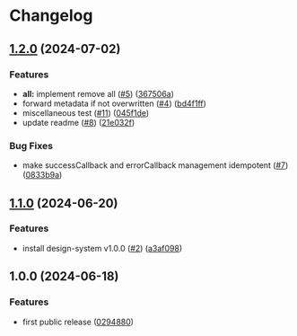 # Changelog

## [1.2.0](https://github.com/radicalbit/formbit/compare/v1.1.0...v1.2.0) (2024-07-02)


### Features

* **all:** implement remove all ([#5](https://github.com/radicalbit/formbit/issues/5)) ([367506a](https://github.com/radicalbit/formbit/commit/367506a2b84d3f52edf3f0f2ebfc97de4e8a0e8d))
* forward metadata if not overwritten ([#4](https://github.com/radicalbit/formbit/issues/4)) ([bd4f1ff](https://github.com/radicalbit/formbit/commit/bd4f1ff86b983329b290fcaedc7cbd19e4fe0fe3))
* miscellaneous test ([#11](https://github.com/radicalbit/formbit/issues/11)) ([045f1de](https://github.com/radicalbit/formbit/commit/045f1de8efd132d0e76e9c3df1ad3ddfd12c6b41))
* update readme ([#8](https://github.com/radicalbit/formbit/issues/8)) ([21e032f](https://github.com/radicalbit/formbit/commit/21e032f2557a2ce79eba61e40b21b266ab47e9dc))


### Bug Fixes

* make successCallback and errorCallback management idempotent ([#7](https://github.com/radicalbit/formbit/issues/7)) ([0833b9a](https://github.com/radicalbit/formbit/commit/0833b9a7542a1db7010972c9cba85b46347f9591))

## [1.1.0](https://github.com/radicalbit/formbit/compare/v1.0.0...v1.1.0) (2024-06-20)


### Features

* install design-system v1.0.0 ([#2](https://github.com/radicalbit/formbit/issues/2)) ([a3af098](https://github.com/radicalbit/formbit/commit/a3af098b63b2fee88f742512d0fa5be67891a4d6))

## 1.0.0 (2024-06-18)

### Features

* first public release ([0294880](https://github.com/radicalbit/formbit/commit/02948805db8343626250782ff864e4db24015faf))
